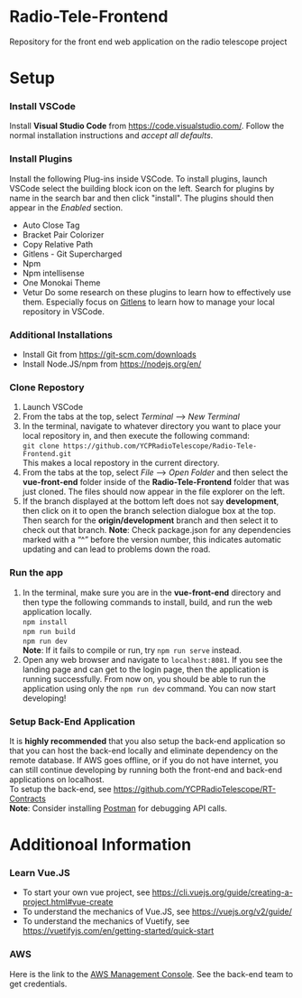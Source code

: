 # Radio-Tele-Frontend
Repository for the front end web application on the radio telescope project

# Setup

### Install VSCode
Install **Visual Studio Code** from <https://code.visualstudio.com/>. Follow the normal installation instructions and *accept all defaults*.

### Install Plugins
Install the following Plug-ins inside VSCode. To install plugins, launch VSCode select the building block icon on the left. Search for plugins by name in the search bar and then click "install". The plugins should then appear in the *Enabled* section.
* Auto Close Tag 
* Bracket Pair Colorizer
* Copy Relative Path
* Gitlens - Git Supercharged 
* Npm
* Npm intellisense
* One Monokai Theme
* Vetur
Do some research on these plugins to learn how to effectively use them. Especially focus on [Gitlens](https://gitlens.amod.io/) to learn how to manage your local repository in VSCode.

### Additional Installations
* Install Git from <https://git-scm.com/downloads>
* Install Node.JS/npm from <https://nodejs.org/en/>

### Clone Repostory
1. Launch VSCode
2. From the tabs at the top, select *Terminal* --> *New Terminal*
3. In the terminal, navigate to whatever directory you want to place your local repository in, and then execute the following command:  
`git clone https://github.com/YCPRadioTelescope/Radio-Tele-Frontend.git`  
This makes a local repostory in the current directory.
4. From the tabs at the top, select *File* --> *Open Folder* and then select the **vue-front-end** folder inside of the **Radio-Tele-Frontend** folder that was just cloned. The files should now appear in the file explorer on the left.
5. If the branch displayed at the bottom left does not say **development**, then click on it to open the branch selection dialogue box at the top. Then search for the **origin/development** branch and then select it to check out that branch.
**Note**: Check package.json for any dependencies marked with a “^” before the version number, this indicates automatic updating and can lead to problems down the road.

### Run the app
1. In the terminal, make sure you are in the **vue-front-end** directory and then type the following commands to install, build, and run the web application locally.  
   `npm install`  
   `npm run build`  
   `npm run dev`  
   **Note**: If it fails to compile or run, try `npm run serve` instead.
2. Open any web browser and navigate to `localhost:8081`. If you see the landing page and can get to the login page, then the application is running successfully. 
From now on, you should be able to run the application using only the `npm run dev` command. You can now start developing!

### Setup Back-End Application
It is **highly recommended** that you also setup the back-end application so that you can host the back-end locally and eliminate dependency on the remote database. If AWS goes offline, or if you do not have internet, you can still continue developing by running both the front-end and back-end applications on localhost.  
To setup the back-end, see <https://github.com/YCPRadioTelescope/RT-Contracts>  
**Note**: Consider installing [Postman](https://www.postman.com/downloads/) for debugging API calls.

# Additionoal Information
### Learn Vue.JS
* To start your own vue project, see <https://cli.vuejs.org/guide/creating-a-project.html#vue-create>
* To understand the mechanics of Vue.JS, see <https://vuejs.org/v2/guide/>
* To understand the mechanics of Vuetify, see <https://vuetifyjs.com/en/getting-started/quick-start>

### AWS
Here is the link to the [AWS Management Console](https://317377631261.signin.aws.amazon.com/console "AWS Management Console"). See the back-end team to get credentials.
